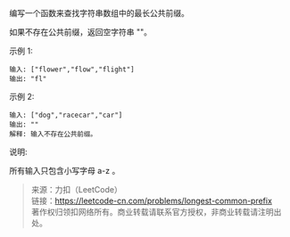 编写一个函数来查找字符串数组中的最长公共前缀。

如果不存在公共前缀，返回空字符串 ""。

示例 1:
```
输入: ["flower","flow","flight"]
输出: "fl"
```

示例 2:
```
输入: ["dog","racecar","car"]
输出: ""
解释: 输入不存在公共前缀。
```

说明:

所有输入只包含小写字母 a-z 。

> 来源：力扣（LeetCode）  
> 链接：https://leetcode-cn.com/problems/longest-common-prefix  
> 著作权归领扣网络所有。商业转载请联系官方授权，非商业转载请注明出处。  